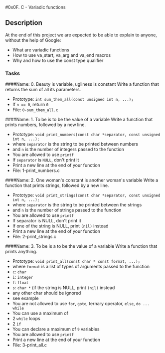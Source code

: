 #0x0F. C - Variadic functions
## Description
At the end of this project we are expected to be able to explain to anyone, without the help of Google:
- What are variadic functions
- How to use va_start, va_arg and va_end macros
- Why and how to use the const type qualifier

### Tasks
####Name: 0. Beauty is variable, ugliness is constant
Write a function that returns the sum of all its parameters.

- Prototype: `int sum_them_all(const unsigned int n, ...);`
- If `n == 0`, return `0`
- File: `0-sum_them_all.c`

####Name: 1. To be is to be the value of a variable
Write a function that prints numbers, followed by a new line.

- Prototype: `void print_numbers(const char *separator, const unsigned int n, ...);`
- where `separator` is the string to be printed between numbers
- and `n` is the number of integers passed to the function
- You are allowed to use `printf`
- If `separator` is `NULL`, don't print it
- Print a new line at the end of your function
- File: 1-print_numbers.c

####Name: 2. One woman's constant is another woman's variable
Write a function that prints strings, followed by a new line.

- Prototype: `void print_strings(const char *separator, const unsigned int n, ...);`
- where `separator` is the string to be printed between the strings
- and `n` is the number of strings passed to the function
- You are allowed to use `printf`
- If separator is NULL, don't print it
- If one of the string is NULL, print `(nil)` instead
- Print a new line at the end of your function
- File: 2-print_strings.c

####Name: 3. To be is a to be the value of a variable
Write a function that prints anything.

- Prototype: `void print_all(const char * const format, ...);`
- where `format` is a list of types of arguments passed to the function
- `c`: `char`
- `i`: `integer`
- `f`: `float`
- `s`: `char *` (if the string is NULL, print `(nil)` instead
- any other char should be ignored
- see example
- You are not allowed to use `for`, `goto`, ternary operator, `else`, `do ... while`
- You can use a maximum of
- 2 `while` loops
- 2 `if`
- You can declare a maximum of `9` variables
- You are allowed to use `printf`
- Print a new line at the end of your function
- File: 3-print_all.c
